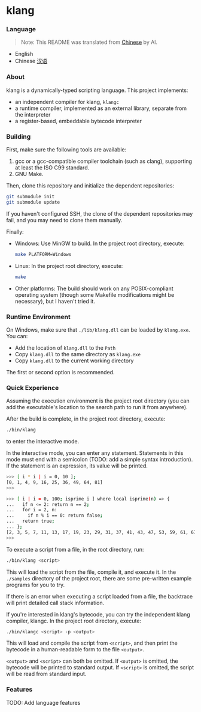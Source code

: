 # klang

### Language
> Note: This README was translated from [Chinese](README.zh.md)  by AI.

- English
- Chinese [汉语](README.zh.md)

### About
klang is a dynamically-typed scripting language. This project implements:

- an independent compiler for klang, `klangc`
- a runtime compiler, implemented as an external library, separate from the interpreter
- a register-based, embeddable bytecode interpreter

### Building
First, make sure the following tools are available:
1. gcc or a gcc-compatible compiler toolchain (such as clang), supporting at least the ISO C99 standard.
2. GNU Make.

Then, clone this repository and initialize the dependent repositories:

```bash
git submodule init
git submodule update
```

If you haven't configured SSH, the clone of the dependent repositories may fail, and you may need to clone them manually.

Finally:
- Windows:
  Use MinGW to build. In the project root directory, execute:

  ```bash
  make PLATFORM=Windows
  ```

- Linux:
  In the project root directory, execute:

  ```bash
  make
  ```

- Other platforms:
  The build should work on any POSIX-compliant operating system (though some Makefile modifications might be necessary), but I haven't tried it.

### Runtime Environment
On Windows, make sure that `./lib/klang.dll` can be loaded by `klang.exe`.
You can:

- Add the location of `klang.dll` to the `Path`
- Copy `klang.dll` to the same directory as `klang.exe`
- Copy `klang.dll` to the current working directory

The first or second option is recommended.

### Quick Experience

Assuming the execution environment is the project root directory (you can add the executable's location to the search path to run it from anywhere).

After the build is complete, in the project root directory, execute:

```bash
./bin/klang
```

to enter the interactive mode.

In the interactive mode, you can enter any statement. Statements in this mode must end with a semicolon (TODO: add a simple syntax introduction). If the statement is an expression, its value will be printed.

```bash
>>> [ i * i | i = 0, 10 ];
[0, 1, 4, 9, 16, 25, 36, 49, 64, 81]
>>> 
```

```bash
>>> [ i | i = 0, 100; isprime i ] where local isprime(n) => {
...   if n <= 2: return n == 2;
...   for i = 2, n:
...     if n % i == 0: return false;
...   return true;
... };
[2, 3, 5, 7, 11, 13, 17, 19, 23, 29, 31, 37, 41, 43, 47, 53, 59, 61, 67, 71, 73, 79, 83, 89, 97]
>>> 
```

To execute a script from a file, in the root directory, run:

```bash
./bin/klang <script>
```

This will load the script from the file, compile it, and execute it.
In the `./samples` directory of the project root, there are some pre-written example programs for you to try.

If there is an error when executing a script loaded from a file, the backtrace will print detailed call stack information.

If you're interested in klang's bytecode, you can try the independent klang compiler, klangc. In the project root directory, execute:

```bash
./bin/klangc <script> -p <output>
```

This will load and compile the script from `<script>`, and then print the bytecode in a human-readable form to the file `<output>`.

`<output>` and `<script>` can both be omitted. If `<output>` is omitted, the bytecode will be printed to standard output. If `<script>` is omitted, the script will be read from standard input.

### Features

TODO: Add language features
